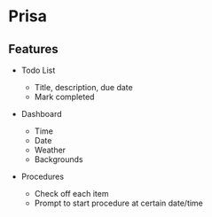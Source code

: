 # Prisa

## Features

- Todo List
  - Title, description, due date
  - Mark completed

- Dashboard
  - Time
  - Date
  - Weather
  - Backgrounds
- Procedures
  - Check off each item
  - Prompt to start procedure at certain date/time
